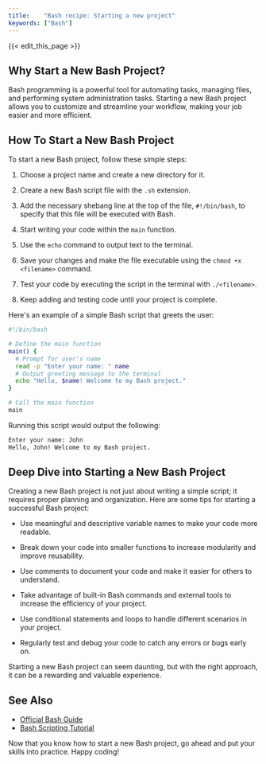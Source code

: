 ```yaml
---
title:    "Bash recipe: Starting a new project"
keywords: ["Bash"]
---
```


{{< edit_this_page >}}

## Why Start a New Bash Project?

Bash programming is a powerful tool for automating tasks, managing files, and performing system administration tasks. Starting a new Bash project allows you to customize and streamline your workflow, making your job easier and more efficient.

## How To Start a New Bash Project

To start a new Bash project, follow these simple steps:

1. Choose a project name and create a new directory for it.

2. Create a new Bash script file with the `.sh` extension.

3. Add the necessary shebang line at the top of the file, `#!/bin/bash`, to specify that this file will be executed with Bash.

4. Start writing your code within the `main` function.

5. Use the `echo` command to output text to the terminal.

6. Save your changes and make the file executable using the `chmod +x <filename>` command.

7. Test your code by executing the script in the terminal with `./<filename>`.

8. Keep adding and testing code until your project is complete.

Here's an example of a simple Bash script that greets the user:

```Bash
#!/bin/bash

# Define the main function
main() {
  # Prompt for user's name
  read -p "Enter your name: " name
  # Output greeting message to the terminal
  echo "Hello, $name! Welcome to my Bash project."
}

# Call the main function
main
```

Running this script would output the following:

```Bash
Enter your name: John
Hello, John! Welcome to my Bash project.
```

## Deep Dive into Starting a New Bash Project

Creating a new Bash project is not just about writing a simple script; it requires proper planning and organization. Here are some tips for starting a successful Bash project:

- Use meaningful and descriptive variable names to make your code more readable.

- Break down your code into smaller functions to increase modularity and improve reusability.

- Use comments to document your code and make it easier for others to understand.

- Take advantage of built-in Bash commands and external tools to increase the efficiency of your project.

- Use conditional statements and loops to handle different scenarios in your project.

- Regularly test and debug your code to catch any errors or bugs early on.

Starting a new Bash project can seem daunting, but with the right approach, it can be a rewarding and valuable experience.

## See Also

- [Official Bash Guide](https://www.gnu.org/software/bash/manual/)
- [Bash Scripting Tutorial](https://linuxconfig.org/bash-scripting-tutorial-for-beginners)

Now that you know how to start a new Bash project, go ahead and put your skills into practice. Happy coding!